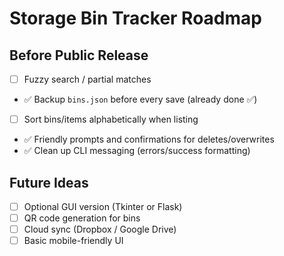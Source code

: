 # Storage Bin Tracker Roadmap

## Before Public Release
- [ ] Fuzzy search / partial matches
- ✅ Backup `bins.json` before every save (already done ✅)
- [ ] Sort bins/items alphabetically when listing
- ✅ Friendly prompts and confirmations for deletes/overwrites
- ✅ Clean up CLI messaging (errors/success formatting)

## Future Ideas
- [ ] Optional GUI version (Tkinter or Flask)
- [ ] QR code generation for bins
- [ ] Cloud sync (Dropbox / Google Drive)
- [ ] Basic mobile-friendly UI
